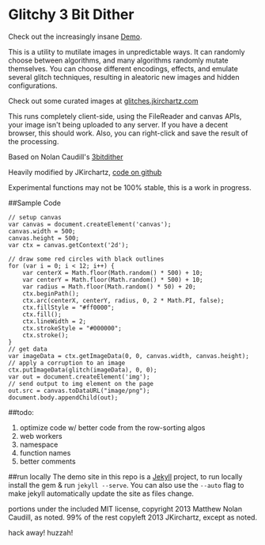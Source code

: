 Glitchy 3 Bit Dither
==============

Check out the increasingly insane <a href="http://jkirchartz.com/Glitchy3bitdither" title="Demo">Demo</a>.

<p>This is a utility to mutilate images in unpredictable ways. It can randomly choose between algorithms, and many algorithms randomly mutate themselves.
    You can choose different encodings, effects, and emulate several glitch techniques, resulting in aleatoric new images and hidden configurations.</p>
</p>
<p>Check out some curated images at <a href="http://glitches.jkirchartz.com/">glitches.jkirchartz.com</a></p>
<p>This runs completely client-side, using the FileReader and canvas APIs, your image isn't being uploaded to any server. If you have a decent browser, this should work. Also, you can right-click and save the result of the processing.</p>
<p>Based on Nolan Caudill's <a href="https://github.com/mncaudill/3bitdither">3bitdither</a></p>
<p>Heavily modified by JKirchartz, <a href="https://github.com/jkirchartz/Glitchy3bitdither">code on github</a></p>
<p>Experimental functions may not be 100% stable, this is a work in progress.</p>

##Sample Code

    // setup canvas
    var canvas = document.createElement('canvas');
    canvas.width = 500;
    canvas.height = 500;
    var ctx = canvas.getContext('2d');

    // draw some red circles with black outlines
    for (var i = 0; i < 12; i++) {
        var centerX = Math.floor(Math.random() * 500) + 10;
        var centerY = Math.floor(Math.random() * 500) + 10;
        var radius = Math.floor(Math.random() * 50) + 20;
        ctx.beginPath();
        ctx.arc(centerX, centerY, radius, 0, 2 * Math.PI, false);
        ctx.fillStyle = "#ff0000";
        ctx.fill();
        ctx.lineWidth = 2;
        ctx.strokeStyle = "#000000";
        ctx.stroke();
    }
    // get data
    var imageData = ctx.getImageData(0, 0, canvas.width, canvas.height);
    // apply a corruption to an image
    ctx.putImageData(glitch(imageData), 0, 0);
    var out = document.createElement('img');
    // send output to img element on the page
    out.src = canvas.toDataURL("image/png");
    document.body.appendChild(out);


##todo:
1. optimize code w/ better code from the row-sorting algos
2. web workers
3. namespace
4. function names
5. better comments

##run locally
The demo site in this repo is a [Jekyll](http://jekyllrb.com) project, to run locally install the gem &amp; run `jekyll --serve`.
You can also use the `--auto` flag to make jekyll automatically update the site as files change.

portions under the included MIT license, copyright 2013 Matthew Nolan Caudill, as noted.
99% of the rest copyleft 2013 JKirchartz, except as noted.

hack away! huzzah!

